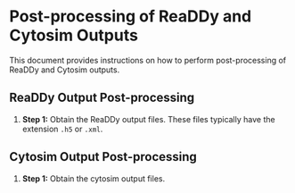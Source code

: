 # Post-processing of ReaDDy and Cytosim Outputs

This document provides instructions on how to perform post-processing of ReaDDy and Cytosim outputs.

## ReaDDy Output Post-processing

1. **Step 1:** Obtain the ReaDDy output files. These files typically have the extension `.h5` or `.xml`.


## Cytosim Output Post-processing

1. **Step 1:** Obtain the cytosim output files. 